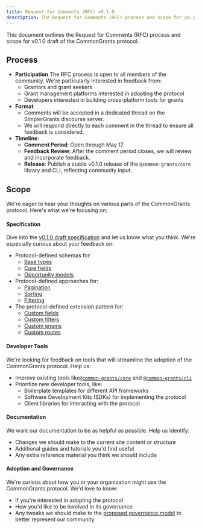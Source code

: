 ```yaml
---
title: Request for Comments (RFC) v0.1.0
description: The Request for Comments (RFC) process and scope for v0.1.0 draft of the CommonGrants protocol.
---
```


This document outlines the Request for Comments (RFC) process and scope for v0.1.0 draft of the CommonGrants protocol.

## Process

- **Participation** The RFC process is open to all members of the community. We're particularly interested in feedback from:
  - Grantors and grant seekers
  - Grant management platforms interested in adopting the protocol
  - Developers interested in building cross-platform tools for grants
- **Format**
  - Comments will be accepted in a dedicated thread on the SimplerGrants discourse server.
  - We will respond directly to each comment in the thread to ensure all feedback is considered.
- **Timeline**:
  - **Comment Period**: Open through May 17.
  - **Feedback Review**: After the comment period closes, we will review and incorporate feedback.
  - **Release**: Publish a stable v0.1.0 release of the `@common-grants/core` library and CLI, reflecting community input.

## Scope

We're eager to hear your thoughts on various parts of the CommonGrants protocol. Here's what we're focusing on:

#### Specification

Dive into the [v0.1.0 draft specification](/protocol/specification) and let us know what you think. We're especially curious about your feedback on:

- Protocol-defined schemas for:
  - [Base types](/protocol/specification#base-types)
  - [Core fields](/protocol/specification#core-fields)
  - [Opportunity models](/protocol/specification#opportunity-models)
- Protocol-defined approaches for:
  - [Pagination](/protocol/specification#pagination)
  - [Sorting](/protocol/specification#sorting)
  - [Filtering](/protocol/specification#filtering)
- The protocol-defined extension pattern for:
  - [Custom fields](/protocol/specification#custom-fields)
  - [Custom filters](/protocol/specification#custom-filters)
  - [Custom enums](/protocol/specification#custom-enum-values)
  - [Custom routes](/protocol/specification#custom-routes)

#### Developer Tools

We're looking for feedback on tools that will streamline the adoption of the CommonGrants protocol. Help us:

- Improve existing tools like[`@common-grants/core`](https://www.npmjs.com/package/@common-grants/core) and [`@common-grants/cli`](https://www.npmjs.com/package/@common-grants/cli)
- Prioritize new developer tools, like:
  - Boilerplate templates for different API frameworks
  - Software Development Kits (SDKs) for implementing the protocol
  - Client libraries for interacting with the protocol

#### Documentation

We want our documentation to be as helpful as possible. Help us identify:

- Changes we should make to the current site content or structure
- Additional guides and tutorials you'd find useful
- Any extra reference material you think we should include

#### Adoption and Governance

We're curious about how you or your organization might use the CommonGrants protocol. We'd love to know:

- If you're interested in adopting the protocol
- How you'd like to be involved in its governance
- Any tweaks we should make to the [proposed governance model](/governance/adr/0016-governance-model/) to better represent our community
